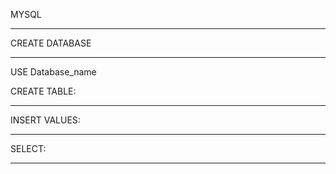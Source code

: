 MYSQL
******
CREATE DATABASE 
****************
 
USE Database_name
 

CREATE TABLE:
************
 
 
INSERT VALUES:
**************
 

SELECT:
*********

